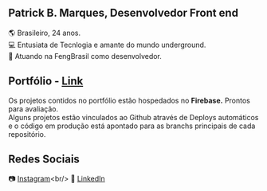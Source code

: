 ## Patrick B. Marques, Desenvolvedor Front end 

:earth_americas: Brasileiro, 24 anos. <br/>
💻 Entusiata de Tecnlogia e amante do mundo underground. <br/>
📍 Atuando na FengBrasil como desenvolvedor.

## Portfólio - [Link](https://patrick-b-marques.web.app/)

Os projetos contidos no portfólio estão hospedados no <strong>Firebase.</strong> Prontos para avaliação.<br/>
Alguns projetos estão vinculados ao Github através de Deploys automáticos e o código em produção está apontado para as branchs principais de cada repositório.

## Redes Sociais

📷 [Instagram](https://www.instagram.com/patrickmarques__)<br/>
🔗 [LinkedIn](https://www.linkedin.com/in/patrick-belfort-91253b200/)
